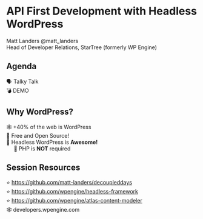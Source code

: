 # API First Development with Headless WordPress

Matt Landers @matt_landers  
Head of Developer Relations, StarTree (formerly WP Engine)

## Agenda

🗣️ Talky Talk  
💣 DEMO

## Why WordPress?

🕸️ +40% of the web is WordPress  
👐 Free and Open Source!  
🤯 Headless WordPress is **Awesome!**  
&nbsp; &nbsp;&nbsp; 🚀 PHP is **NOT** required

## Session Resources

⭐ https://github.com/matt-landers/decoupleddays  
⭐ https://github.com/wpengine/headless-framework  
⭐ https://github.com/wpengine/atlas-content-modeler  
🕸️ developers.wpengine.com
